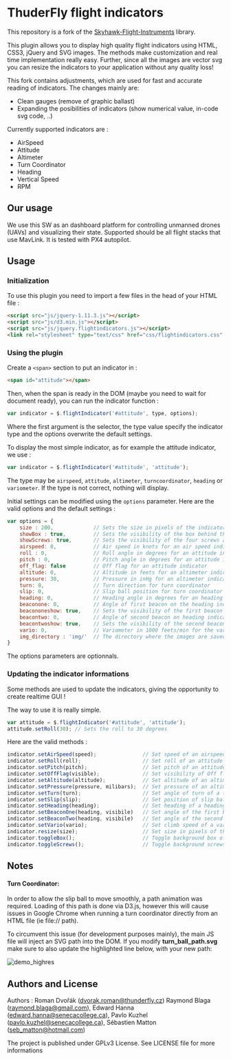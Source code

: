ThuderFly flight indicators
===================

This repository is a fork of the [Skyhawk-Flight-Instruments](https://github.com/uw-ray/Skyhawk-Flight-Instruments) library. 

This plugin allows you to display high quality flight indicators using HTML, CSS3, jQuery and SVG images. The methods make customization and real time implementation really easy. Further, since all the images are vector svg you can resize the indicators to your application without any quality loss!

This fork contains adjustments, which are used for fast and accurate reading of indicators. The changes mainly are:
 * Clean gauges (remove of graphic ballast)
 * Expanding the posibilities of indicators (show numerical value, in-code svg code, ..)

Currently supported indicators are :

* AirSpeed
* Attitude
* Altimeter
* Turn Coordinator
* Heading
* Vertical Speed
* RPM 

Our usage
--------------
We use this SW as an dashboard platform for controlling unmanned drones (UAVs) and visualizing their state. Supported should be all flight stacks that use MavLink. It is tested with PX4 autopilot. 


Usage
-------------------
### Initialization

To use this plugin you need to import a few files in the head of your HTML file :

```html
<script src="js/jquery-1.11.3.js"></script>
<script src="js/d3.min.js"></script>
<script src="js/jquery.flightindicators.js"></script>
<link rel="stylesheet" type="text/css" href="css/flightindicators.css" />
```

### Using the plugin
Create a `<span>` section to put an indicator in :

```html
<span id="attitude"></span>
```

Then, when the span is ready in the DOM (maybe you need to wait for document ready), you can run the indicator function :

```js
var indicator = $.flightIndicator('#attitude', type, options);
```
Where the first argument is the selector, the type value specify the indicator type and the options overwrite the default settings.

To display the most simple indicator, as for example the attitude indicator, we use :

```js
var indicator = $.flightIndicator('#attitude', 'attitude');
```

The type may be `airspeed`, `attitude`, `altimeter`, `turncoordinator`, `heading` or `variometer`. If the type is not correct, nothing will display.

Initial settings can be modified using the `options` parameter. Here are the valid options and the default settings :

```js
var options = {
	size : 200,				// Sets the size in pixels of the indicator (square)
	showBox : true,			// Sets the visibility of the box behind the instruments
	showScrews: true,		// Sets the visibility of the four screws around the instruments
	airspeed: 0,			// Air speed in knots for an air speed indicator
	roll : 0,				// Roll angle in degrees for an attitude indicator
	pitch : 0,				// Pitch angle in degrees for an attitude indicator
	off_flag: false			// Off flag for an attitude indicator
	altitude: 0,			// Altitude in feets for an altimeter indicator
	pressure: 30,			// Pressure in inHg for an altimeter indicator
	turn: 0,				// Turn direction for turn coordinator
	slip: 0,				// Slip ball position for turn coordinator (0 to 1; 0.5 is middle)
	heading: 0,				// Heading angle in degrees for an heading indicator
	beaconone: 0, 			// Angle of first beacon on the heading indicator
	beacononeshow: true,	// Sets the visibility of the first beacon on the heading indicator
	beacontwo: 0, 			// Angle of second beacon on heading indicator
	beacontwoshow: true,	// Sets the visibility of the second beacon on the heading indicator
	vario: 0,				// Variometer in 1000 feets/min for the variometer indicator
	img_directory : 'img/'	// The directory where the images are saved to
}
```

The options parameters are optionnals.

### Updating the indicator informations
Some methods are used to update the indicators, giving the opportunity to create realtime GUI !

The way to use it is really simple.

```js
var attitude = $.flightIndicator('#attitude', 'attitude');
attitude.setRoll(30); // Sets the roll to 30 degrees
```

Here are the valid methods :

```js
indicator.setAirSpeed(speed);				// Set speed of an airspeed indicator
indicator.setRoll(roll);					// Set roll of an attitude indicator
indicator.setPitch(pitch);					// Set pitch of an attitude indicator
indicator.setOffFlag(visible);				// Set visibility of Off flag of an attitude indicator
indicator.setAltitude(altitude);			// Set altitude of an altimeter indicator
indicator.setPressure(pressure, milibars);	// Set pressure of an altimeter indicator (inHg by default). If the second parameter is true, the units will be set to milibars.
indicator.setTurn(turn);					// Set angle of turn of a turn coordinator
indicator.setSlip(slip);					// Set position of slip ball of a turn coordinator. Range is between 0 and 1, 0.5 being the middle.
indicator.setHeading(heading);				// Set heading of a heading indicator
indicator.setBeaconOne(heading, visibile)	// Set angle of the first beacon of a heading indicator and its visibility
indicator.setBeaconTwo(heading, visibile)	// Set angle of the second beacon of a heading indicator and its visibility
indicator.setVario(vario);					// Set climb speed of a variometer indicator
indicator.resize(size);						// Set size in pixels of the indicator
indicator.toggleBox();						// Toggle background box of the indicator
indicator.toggleScrews();					// Toggle background screws of the indicator
```

Notes
-----------

#### Turn Coordinator:

In order to allow the slip ball to move smoothly, a path animation was required. Loading of this path is done via D3.js, however this will cause issues in Google Chrome when running a turn coordinator directly from an HTML file (ie file:// path). 

To circumvent this issue (for development purposes mainly), the main JS file will inject an SVG path into the DOM. If you modify **turn_ball_path.svg** make sure to also update the highlighted line below, with your new path:

![demo_highres](https://raw.githubusercontent.com/uw-ray/Skyhawk-Flight-Instruments/master/docs/move_path.png "move_path woes")

Authors and License
-----------
Authors : Roman Dvořák (dvorak.roman@thunderfly.cz) Raymond Blaga (raymond.blaga@gmail.com), Edward Hanna (edward.hanna@senecacollege.ca), Pavlo Kuzhel (pavlo.kuzhel@senecacollege.ca), Sébastien Matton (seb_matton@hotmail.com)

The project is published under GPLv3 License. See LICENSE file for more informations
